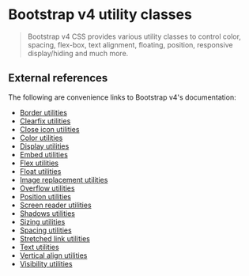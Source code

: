 # Bootstrap v4 utility classes

> Bootstrap v4 CSS provides various utility classes to control color, spacing, flex-box, text
> alignment, floating, position, responsive display/hiding and much more.

## External references

The following are convenience links to Bootstrap v4's documentation:

- <a href="https://getbootstrap.com/docs/4.3/utilities/borders/" target="_blank">Border
  utilities</a>
- <a href="https://getbootstrap.com/docs/4.3/utilities/clearfix/" target="_blank">Clearfix
  utilities</a>
- <a href="https://getbootstrap.com/docs/4.3/utilities/close-icon/" target="_blank">Close icon
  utilities</a>
- <a href="https://getbootstrap.com/docs/4.3/utilities/colors/" target="_blank">Color utilities</a>
- <a href="https://getbootstrap.com/docs/4.3/utilities/display/" target="_blank">Display
  utilities</a>
- <a href="https://getbootstrap.com/docs/4.3/utilities/embed/" target="_blank">Embed utilities</a>
- <a href="https://getbootstrap.com/docs/4.3/utilities/flex/" target="_blank">Flex utilities</a>
- <a href="https://getbootstrap.com/docs/4.3/utilities/float/" target="_blank">Float utilities</a>
- <a href="https://getbootstrap.com/docs/4.3/utilities/image-replacement/" target="_blank">Image
  replacement utilities</a>
- <a href="https://getbootstrap.com/docs/4.3/utilities/overflow/" target="_blank">Overflow
  utilities</a>
- <a href="https://getbootstrap.com/docs/4.3/utilities/position/" target="_blank">Position
  utilities</a>
- <a href="https://getbootstrap.com/docs/4.3/utilities/screen-readers/" target="_blank">Screen
  reader utilities</a>
- <a href="https://getbootstrap.com/docs/4.3/utilities/shadows/" target="_blank">Shadows
  utilities</a>
- <a href="https://getbootstrap.com/docs/4.3/utilities/sizing/" target="_blank">Sizing utilities</a>
- <a href="https://getbootstrap.com/docs/4.3/utilities/spacing/" target="_blank">Spacing
  utilities</a>
- <a href="https://getbootstrap.com/docs/4.3/utilities/stretched-link/" target="_blank">Stretched
  link utilities</a>
- <a href="https://getbootstrap.com/docs/4.3/utilities/text/" target="_blank">Text utilities</a>
- <a href="https://getbootstrap.com/docs/4.3/utilities/vertical-align/" target="_blank">Vertical
  align utilities</a>
- <a href="https://getbootstrap.com/docs/4.3/utilities/visibility/" target="_blank">Visibility
  utilities</a>
